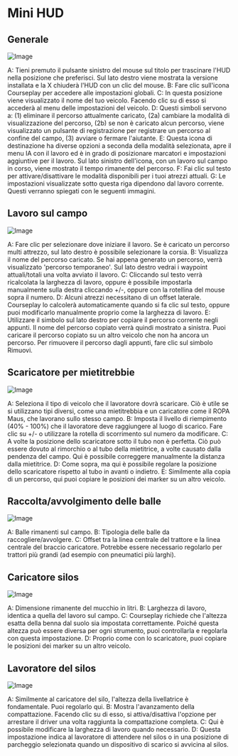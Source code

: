 # Mini HUD

## Generale

![Image](assets/imagesminihudhelp_general_0_0_478_305.png)


A: Tieni premuto il pulsante sinistro del mouse sul titolo per trascinare l'HUD nella posizione che preferisci. Sul lato destro viene mostrata la versione installata e la X chiuderà l'HUD con un clic del mouse.
B: Fare clic sull'icona Courseplay per accedere alle impostazioni globali.
C: In questa posizione viene visualizzato il nome del tuo veicolo. Facendo clic su di esso si accederà al menu delle impostazioni del veicolo.
D: Questi simboli servono a: (1) eliminare il percorso attualmente caricato, (2a) cambiare la modalità di visualizzazione del percorso, (2b) se non è caricato alcun percorso, viene visualizzato un pulsante di registrazione per registrare un percorso al confine del campo, (3) avviare o fermare l'aiutante.
E: Questa icona di destinazione ha diverse opzioni a seconda della modalità selezionata, apre il menu IA con il lavoro ed è in grado di posizionare marcatori e impostazioni aggiuntive per il lavoro. Sul lato sinistro dell'icona, con un lavoro sul campo in corso, viene mostrato il tempo rimanente del percorso.
F: Fai clic sul testo per attivare/disattivare le modalità disponibili per i tuoi atrezzi attuali.
G: Le impostazioni visualizzate sotto questa riga dipendono dal lavoro corrente. Questi verranno spiegati con le seguenti immagini.


## Lavoro sul campo

![Image](assets/imagesminihudhelp_fieldwork_0_0_478_305.png)


A: Fare clic per selezionare dove iniziare il lavoro. Se è caricato un percorso multi attrezzo, sul lato destro è possibile selezionare la corsia.
B: Visualizza il nome del percorso caricato. Se hai appena generato un percorso, verrà visualizzato 'percorso temporaneo'. Sul lato destro vedrai i waypoint attuali/totali una volta avviato il lavoro.
C: Cliccando sul testo verrà ricalcolata la larghezza di lavoro, oppure è possibile impostarla manualmente sulla destra cliccando +/-, oppure con la rotellina del mouse sopra il numero.
D: Alcuni atrezzi necessitano di un offset laterale. Courseplay lo calcolerà automaticamente quando si fa clic sul testo, oppure puoi modificarlo manualmente proprio come la larghezza di lavoro.
E: Utilizzare il simbolo sul lato destro per copiare il percorso corrente negli appunti. Il nome del percorso copiato verrà quindi mostrato a sinistra. Puoi caricare il percorso copiato su un altro veicolo che non ha ancora un percorso. Per rimuovere il percorso dagli appunti, fare clic sul simbolo Rimuovi.


## Scaricatore per mietitrebbie

![Image](assets/imagesminihudhelp_combineunload_0_0_478_305.png)


A: Seleziona il tipo di veicolo che il lavoratore dovrà scaricare. Ciò è utile se si utilizzano tipi diversi, come una mietitrebbia e un caricatore come il ROPA Maus, che lavorano sullo stesso campo.
B: Imposta il livello di riempimento (40% - 100%) che il lavoratore deve raggiungere al luogo di scarico. Fare clic su +/- o utilizzare la rotella di scorrimento sul numero da modificare.
C: A volte la posizione dello scaricatore sotto il tubo non è perfetta. Ciò può essere dovuto al rimorchio o al tubo della mietitrice, a volte causato dalla pendenza del campo. Qui è possibile correggere manualmente la distanza dalla mietitrice.
D: Come sopra, ma qui è possibile regolare la posizione dello scaricatore rispetto al tubo in avanti o indietro.
E: Similmente alla copia di un percorso, qui puoi copiare le posizioni dei marker su un altro veicolo.


## Raccolta/avvolgimento delle balle

![Image](assets/imagesminihudhelp_balecollect_0_0_478_305.png)


A: Balle rimanenti sul campo.
B: Tipologia delle balle da raccogliere/avvolgere.
C: Offset tra la linea centrale del trattore e la linea centrale del braccio caricatore. Potrebbe essere necessario regolarlo per trattori più grandi (ad esempio con pneumatici più larghi).


## Caricatore silos

![Image](assets/imagesminihudhelp_siloloader_0_0_478_305.png)


A: Dimensione rimanente del mucchio in litri.
B: Larghezza di lavoro, identica a quella del lavoro sul campo.
C: Courseplay richiede che l'altezza esatta della benna dal suolo sia impostata correttamente. Poiché questa altezza può essere diversa per ogni strumento, puoi controllarla e regolarla con questa impostazione.
D: Proprio come con lo scaricatore, puoi copiare le posizioni dei marker su un altro veicolo.


## Lavoratore del silos

![Image](assets/imagesminihudhelp_siloworker_0_0_478_305.png)


A: Similmente al caricatore del silo, l'altezza della livellatrice è fondamentale. Puoi regolarlo qui.
B: Mostra l'avanzamento della compattazione. Facendo clic su di esso, si attiva/disattiva l'opzione per arrestare il driver una volta raggiunta la compattazione completa.
C: Qui è possibile modificare la larghezza di lavoro quando necessario.
D: Questa impostazione indica al lavoratore di attendere nel silos o in una posizione di parcheggio selezionata quando un dispositivo di scarico si avvicina al silos.


